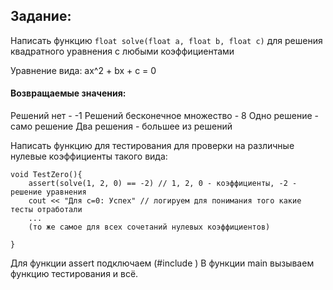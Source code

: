 
## Задание: 

Написать функцию ```float solve(float a, float b, float c)``` для решения квадратного уравнения с любыми коэффициентами

Уравнение вида: ax^2 + bx + c = 0

#### Возвращаемые значения:
Решений нет - -1
Решений бесконечное множество - 8
Одно решение - само решение
Два решения - большее из решений


Написать функцию для тестирования для проверки на различные нулевые коэффициенты такого вида: 
```
void TestZero(){
	assert(solve(1, 2, 0) == -2) // 1, 2, 0 - коэффициенты, -2 - решение уравнения
	cout << "Для с=0: Успех" // логируем для понимания того какие тесты отработали
	... 
	(то же самое для всех сочетаний нулевых коэффициентов)
	
} 
```
Для функции assert подключаем <cassert> (#include <cassert>)
В функции main вызываем функцию тестирования и всё. 
